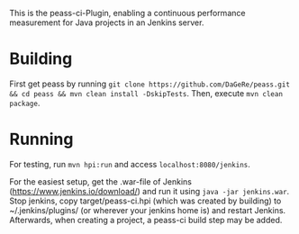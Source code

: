 This is the peass-ci-Plugin, enabling a continuous performance measurement for Java projects in an Jenkins server.

# Building

First get peass by running `git clone https://github.com/DaGeRe/peass.git && cd peass && mvn clean install -DskipTests`. Then, execute `mvn clean package`.

# Running

For testing, run `mvn hpi:run` and access `localhost:8080/jenkins`. 

For the easiest setup, get the .war-file of Jenkins (https://www.jenkins.io/download/) and run it using `java -jar jenkins.war`. Stop jenkins, copy target/peass-ci.hpi (which was created by building) to ~/.jenkins/plugins/ (or wherever your jenkins home is) and restart Jenkins. Afterwards, when creating a project, a peass-ci build step may be added.
